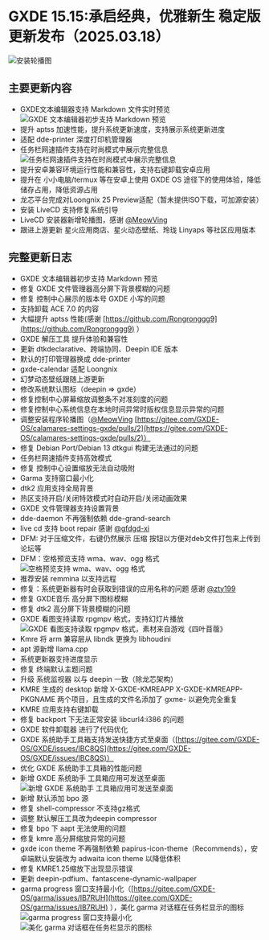 # GXDE 15.15:承启经典，优雅新生 稳定版更新发布（2025.03.18）

![安装轮播图](/news/15.15/slide1.png)  

## 主要更新内容

- GXDE文本编辑器支持 Markdown 文件实时预览
  ![GXDE 文本编辑器初步支持 Markdown 预览](/news/15.15/gxde-editor.png)
- 提升 aptss 加速性能，提升系统更新速度，支持展示系统更新进度
- 适配 dde-printer 深度打印机管理器
- 任务栏网速插件支持在时尚模式中展示完整信息
  ![任务栏网速插件支持在时尚模式中展示完整信息](/news/15.15/dock-monitor.png)
- 提升安卓兼容环境运行性能和兼容性，支持右键卸载安卓应用
- 提升在 小小电脑/termux 等在安卓上使用 GXDE OS 途径下的使用体验，降低储存占用，降低资源占用
- 龙芯平台完成对Loongnix 25 Preview适配（暂未提供ISO下载，可加源安装）
- 安装 LiveCD 支持修复系统引导
- LiveCD 安装器新增轮播图，感谢 [@MeowVing](https://gitee.com/possibleving)
- 跟进上游更新 星火应用商店、星火动态壁纸、玲珑 Linyaps 等社区应用版本

## 完整更新日志
- GXDE 文本编辑器初步支持 Markdown 预览
- 修复 GXDE 文件管理器高分屏下背景模糊的问题
- 修复 控制中心展示的版本号 GXDE 小写的问题
- 支持卸载 ACE 7.0 的内容
- 大幅提升 aptss 性能(感谢 [https://github.com/Rongronggg9](https://github.com/Rongronggg9) ）
- GXDE 解压工具 提升体验和兼容性
- 更新 dtkdeclarative、跨端协同、Deepin IDE 版本
- 默认的打印管理器换成 dde-printer
- gxde-calendar 适配 Loongnix
- 幻梦动态壁纸跟随上游更新
- 修改系统默认图标（deepin => gxde）
- 修复控制中心屏幕缩放调整条不对准刻度的问题
- 修复控制中心系统信息在本地时间异常时版权信息显示异常的问题
- 调整安装程序轮播图（[@MeowVing](https://gitee.com/possibleving) [https://gitee.com/GXDE-OS/calamares-settings-gxde/pulls/2](https://gitee.com/GXDE-OS/calamares-settings-gxde/pulls/2)）
- 修复 Debian Port/Debian 13 dtkgui 构建无法通过的问题
- 任务栏网速插件支持高效模式
- 修复 控制中心设置缩放无法自动吸附
- Garma 支持窗口最小化
- dtk2 应用支持全局背景
- 热区支持开启/关闭特效模式时自动开启/关闭动画效果
- GXDE 文件管理器支持设置背景
- dde-daemon 不再强制依赖 dde-grand-search
- live cd 支持 boot repair 感谢 [@gfdgd-xi](https://gitee.com/GXDE-OS)
- DFM: 对于压缩文件，右键仍然展示 压缩 按钮以方便对deb文件打包来上传到论坛等
- DFM：空格预览支持 wma、wav、ogg 格式
  ![空格预览支持 wma、wav、ogg 格式](/news/15.15/file-preview.png)
- 推荐安装 remmina 以支持远程
- 修复：系统更新器有时会获取到错误的应用名称的问题 感谢 [@zty199](https://gitee.com/zty199)
- 修复 GXDE音乐 高分屏下图标模糊
- 修复 dtk2 高分屏下背景模糊的问题
- GXDE 看图支持读取 rpgmpv 格式，支持幻灯片播放
  ![GXDE 看图支持读取 rpgmpv 格式，素材来自游戏《四叶苜蓿》](/news/15.15/gxde-image-viewer.png)
- Kmre 将 arm 兼容层从 libndk 更换为 libhoudini
- apt 源新增 llama.cpp
- 系统更新器支持进度显示
- 修复 终端默认主题问题
- 升级 系统监视器 以与 deepin 一致（除龙芯架构）
- KMRE 生成的 desktop 新增 X-GXDE-KMREAPP X-GXDE-KMREAPP-PKGNAME 两个项目，且生成的文件名添加了 gxme- 以避免完全重复
- KMRE 应用支持右键卸载
- 修复 backport 下无法正常安装 libcurl4:i386 的问题
- GXDE 软件卸载器 进行了代码优化
- GXDE 系统助手工具箱支持发送快捷方式至桌面（[https://gitee.com/GXDE-OS/GXDE/issues/IBC8QS](https://gitee.com/GXDE-OS/GXDE/issues/IBC8QS)）
- 优化 GXDE 系统助手工具箱的性能问题
- 新增 GXDE 系统助手 工具箱应用可发送至桌面
  ![新增 GXDE 系统助手 工具箱应用可发送至桌面](/news/15.15/gxde-system-assistant.png)
- 新增 默认添加 bpo 源
- 修复 shell-compressor 不支持gz格式
- 调整 默认解压工具改为deepin compressor
- 修复 bpo 下 aapt 无法使用的问题
- 修复 kmre 高分屏缩放异常的问题
- gxde icon theme 不再强制依赖 papirus-icon-theme（Recommends），安卓端默认安装改为 adwaita icon theme 以降低体积
- 修复 KMRE1.25缩放下出现显示错误
- 更新 deepin-pdfium、fantascene-dynamic-wallpaper
- garma progress 窗口支持最小化（[https://gitee.com/GXDE-OS/garma/issues/IB7RUH](https://gitee.com/GXDE-OS/garma/issues/IB7RUH) ），美化 garma 对话框在任务栏显示的图标
  ![garma progress 窗口支持最小化](/news/15.15/garma.png)
  ![美化 garma 对话框在任务栏显示的图标](/news/15.15/garma-dock.png)